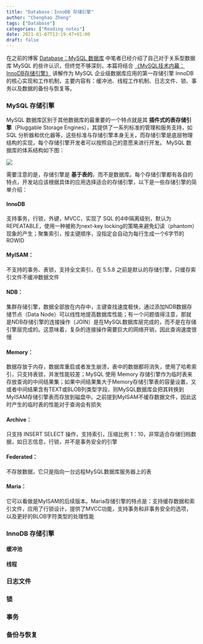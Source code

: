 ```yaml
---
title: "Database：InnoDB 存储引擎"
author: "Chenghao Zheng"
tags: ["Database"]
categories: ["Reading notes"]
date: 2021-01-07T13:19:47+01:00
draft: false
---
```


在之前的博客 [Database：MySQL 数据库](https://nervousorange.github.io/2020/database-mysql/) 中笔者已经介绍了自己对于关系型数据库 MySQL 的些许认识，但终觉不够深刻，本篇将结合 [《MySQL技术内幕：InnoDB存储引擎》](https://book.douban.com/subject/24708143/) 讲解作为 MySQL 企业级数据库应用的第一存储引擎 InnoDB 的核心实现和工作机制，主要内容有：缓冲池、线程工作机制、日志文件、锁、事务以及数据的备份与恢复等。

### MySQL 存储引擎

MySQL 数据库区别于其他数据库的最重要的一个特点就是其 **插件式的表存储引擎**（Pluggable Storage Engines），其提供了一系列标准的管理和服务支持，如 SQL 分析器和优化器等，这些标准与存储引擎本身无关，而存储引擎是底层物理结构的实现，每个存储引擎开发者可以按照自己的意愿来进行开发。 MySQL 数据库的体系结构如下图：

![](/images/mysql-architecture.png)

需要注意的是，存储引擎是 **基于表的**，而不是数据库。每个存储引擎都有各自的特点，开发站应该根据具体的应用选择适合的存储引擎，以下是一些存储引擎的简单介绍：

#### InnoDB

支持事务，行锁，外键，MVCC，实现了 SQL 的4中隔离级别，默认为 REPEATABLE，使用一种被称为next-key locking的策略来避免幻读（phantom）现象的产生；聚集索引，按主键顺序，没指定会自动为每行生成一个6字节的 ROWID

#### MyISAM：

不支持的事务、表锁，支持全文索引，在 5.5.8 之前是默认的存储引擎，只缓存索引文件不缓冲数据文件

#### NDB：

集群存储引擎，数据全部放在内存中，主键查找速度极快，通过添加NDB数据存储节点（Data Node）可以线性地提高数据库性能；有一个问题值得注意，那就是NDB存储引擎的连接操作（JOIN）是在MySQL数据库层完成的，而不是在存储引擎层完成的。这意味着，复杂的连接操作需要巨大的网络开销，因此查询速度很慢

#### Memory：

数据存放于内存，数据库重启或者发生崩溃，表中的数据都将消失，使用了哈希索引，只支持表锁，并发性能较差；MySQL 使用 Memory 存储引擎作为临时表来存放查询的中间结果集；如果中间结果集大于Memory存储引擎表的容量设置，又或者中间结果含有TEXT或BLOB列类型字段，则MySQL数据库会把其转换到MyISAM存储引擎表而存放到磁盘中。之前提到MyISAM不缓存数据文件，因此这时产生的临时表的性能对于查询会有损失

#### Archive：

只支持 INSERT SELECT 操作，支持索引，压缩比例 1：10，非常适合存储归档数据，如日志信息，行锁，并不是事务安全的引擎

#### Federated：

不存放数据，它只是指向一台远程MySQL数据库服务器上的表
#### Maria：
它可以看做是MyISAM的后续版本。Maria存储引擎的特点是：支持缓存数据和索引文件，应用了行锁设计，提供了MVCC功能，支持事务和非事务安全的选项，以及更好的BLOB字符类型的处理性能

### InnoDB 存储引擎

#### 缓冲池

#### 线程

### 日志文件

### 锁

### 事务

### 备份与恢复


